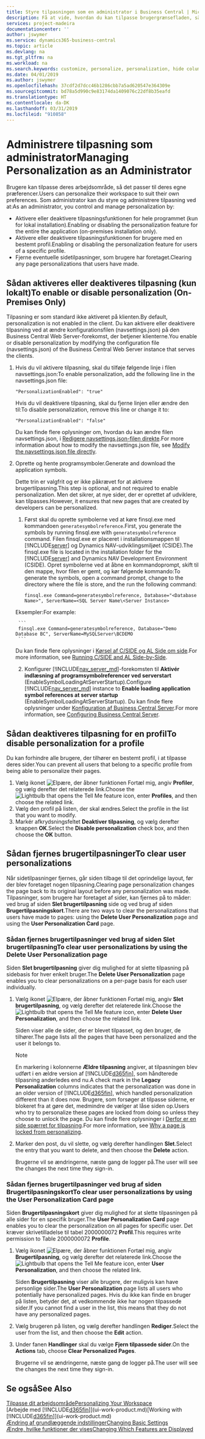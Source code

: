 ```yaml
---
title: Styre tilpasningen som en administrator i Business Central | Microsoft Docs
description: Få at vide, hvordan du kan tilpasse brugergrænsefladen, så den passer til din måde at arbejde på.
services: project-madeira
documentationcenter: ''
author: jswymer
ms.service: dynamics365-business-central
ms.topic: article
ms.devlang: na
ms.tgt_pltfrm: na
ms.workload: na
ms.search.keywords: customize, personalize, personalization, hide columns, remove fields, move fields
ms.date: 04/01/2019
ms.author: jswymer
ms.openlocfilehash: 37cdf2d7dcc46b1286cbb7a5ad620547e364309e
ms.sourcegitcommit: bd78a5d990c9e83174da1409076c22df8b35eafd
ms.translationtype: HT
ms.contentlocale: da-DK
ms.lasthandoff: 03/31/2019
ms.locfileid: "910858"
---
```

# <a name="managing-personalization-as-an-administrator"></a><span data-ttu-id="f4ffd-103">Administrere tilpasning som administrator</span><span class="sxs-lookup"><span data-stu-id="f4ffd-103">Managing Personalization as an Administrator</span></span>

<span data-ttu-id="f4ffd-104"> Brugere kan tilpasse deres arbejdsområde, så det passer til deres egne præferencer.</span><span class="sxs-lookup"><span data-stu-id="f4ffd-104">Users can personalize their workspace to suit their own preferences.</span></span> <span data-ttu-id="f4ffd-105">Som administrator kan du styre og administrere tilpasning ved at:</span><span class="sxs-lookup"><span data-stu-id="f4ffd-105">As an administrator, you control and manage personalization by:</span></span>

-   <span data-ttu-id="f4ffd-106">Aktivere eller deaktivere tilpasningsfunktionen for hele programmet (kun for lokal installation).</span><span class="sxs-lookup"><span data-stu-id="f4ffd-106">Enabling or disabling the personalization feature for the entire the application (on-premises installation only).</span></span>
-   <span data-ttu-id="f4ffd-107">Aktivere eller deaktivere tilpasningsfunktionen for brugere med en bestemt profil.</span><span class="sxs-lookup"><span data-stu-id="f4ffd-107">Enabling or disabling the personalization feature for users of a specific profile.</span></span>
-   <span data-ttu-id="f4ffd-108">Fjerne eventuelle sidetilpasninger, som brugere har foretaget.</span><span class="sxs-lookup"><span data-stu-id="f4ffd-108">Clearing any page personalizations that users have made.</span></span>

## <a name="EnablePersonalization"></a><span data-ttu-id="f4ffd-109">Sådan aktiveres eller deaktiveres tilpasning (kun lokalt)</span><span class="sxs-lookup"><span data-stu-id="f4ffd-109">To enable or disable personalization (On-Premises Only)</span></span>

<span data-ttu-id="f4ffd-110">Tilpasning er som standard ikke aktiveret på klienten.</span><span class="sxs-lookup"><span data-stu-id="f4ffd-110">By default, personalization is not enabled in the client.</span></span> <span data-ttu-id="f4ffd-111">Du kan aktivere eller deaktivere tilpasning ved at ændre konfigurationsfilen (navsettings.json) på den Business Central Web Server-forekomst, der betjener klienterne.</span><span class="sxs-lookup"><span data-stu-id="f4ffd-111">You enable or disable personalization by modifying the configuration file (navsettings.json) of the Business Central Web Server instance that serves the clients.</span></span>

1. <span data-ttu-id="f4ffd-112">Hvis du vil aktivere tilpasning, skal du tilføje følgende linje i filen navsettings.json:</span><span class="sxs-lookup"><span data-stu-id="f4ffd-112">To enable personalization, add the following line in the navsettings.json file:</span></span>

    ```
    "PersonalizationEnabled": "true"
    ```

    <span data-ttu-id="f4ffd-113">Hvis du vil deaktivere tilpasning, skal du fjerne linjen eller ændre den til:</span><span class="sxs-lookup"><span data-stu-id="f4ffd-113">To disable personalization, remove this line or change it to:</span></span>

    ```
    "PersonalizationEnabled": "false"
    ```

    <span data-ttu-id="f4ffd-114">Du kan finde flere oplysninger om, hvordan du kan ændre filen navsettings.json, i [Redigere navsettings.json-filen direkte](https://docs.microsoft.com/en-us/dynamics365/business-central/dev-itpro/administration/configure-web-server?branch=master#Settings).</span><span class="sxs-lookup"><span data-stu-id="f4ffd-114">For more information about how to modify the navsettings.json file, see [Modify the navsettings.json file directly](https://docs.microsoft.com/en-us/dynamics365/business-central/dev-itpro/administration/configure-web-server?branch=master#Settings).</span></span>

2. <span data-ttu-id="f4ffd-115">Oprette og hente programsymboler.</span><span class="sxs-lookup"><span data-stu-id="f4ffd-115">Generate and download the application symbols.</span></span>

    <span data-ttu-id="f4ffd-116">Dette trin er valgfrit og er ikke påkrævet for at aktivere brugertilpasning.</span><span class="sxs-lookup"><span data-stu-id="f4ffd-116">This step is optional, and not required to enable personalization.</span></span> <span data-ttu-id="f4ffd-117">Men det sikrer, at nye sider, der er oprettet af udviklere, kan tilpasses.</span><span class="sxs-lookup"><span data-stu-id="f4ffd-117">However, it ensures that new pages that are created by developers can be personalized.</span></span>

    1. <span data-ttu-id="f4ffd-118">Først skal du oprette symbolerne ved at køre finsql.exe med kommandoen `generatesymbolreference`.</span><span class="sxs-lookup"><span data-stu-id="f4ffd-118">First, you generate the symbols by running finsql.exe with `generatesymbolreference` command.</span></span> <span data-ttu-id="f4ffd-119">Filen finsql.exe er placeret i installationsmappen til [!INCLUDE[server](includes/server.md)] og Dynamics NAV-udviklingsmiljøet (CSIDE).</span><span class="sxs-lookup"><span data-stu-id="f4ffd-119">The finsql.exe file is located in the installation folder for the [!INCLUDE[server](includes/server.md)] and Dynamics NAV Development Environment (CSIDE).</span></span> <span data-ttu-id="f4ffd-120">Opret symbolerne ved at åbne en kommandoprompt, skift til den mappe, hvor filen er gemt, og kør følgende kommando:</span><span class="sxs-lookup"><span data-stu-id="f4ffd-120">To generate the symbols, open a command prompt, change to the directory where the file is store, and the run the following command:</span></span>

        ```
        finsql.exe Command=generatesymbolreference, Database="<Database Name>", ServerName=<SQL Server Name\<Server Instance>
        ```
    <span data-ttu-id="f4ffd-121">Eksempler:</span><span class="sxs-lookup"><span data-stu-id="f4ffd-121">For example:</span></span>

        ```
        finsql.exe Command=generatesymbolreference, Database="Demo Database BC", ServerName=MySQLServer\BCDEMO
        ```

    <span data-ttu-id="f4ffd-122">Du kan finde flere oplysninger i [Kørsel af C/SIDE og AL Side om side](https://docs.microsoft.com/en-us/dynamics365/business-central/dev-itpro/developer/devenv-running-cside-and-al-side-by-side).</span><span class="sxs-lookup"><span data-stu-id="f4ffd-122">For more information, see [Running C/SIDE and AL Side-by-Side](https://docs.microsoft.com/en-us/dynamics365/business-central/dev-itpro/developer/devenv-running-cside-and-al-side-by-side).</span></span>

    2. <span data-ttu-id="f4ffd-123">Konfigurer [!INCLUDE[nav_server_md](includes/nav_server_md.md)]-forekomsten til **Aktivér indlæsning af programsymbolreferencer ved serverstart** (EnableSymbolLoadingAtServerStartup).</span><span class="sxs-lookup"><span data-stu-id="f4ffd-123">Configure [!INCLUDE[nav_server_md](includes/nav_server_md.md)] instance to **Enable loading application symbol references at server startup** (EnableSymbolLoadingAtServerStartup).</span></span> <span data-ttu-id="f4ffd-124">Du kan finde flere oplysninger under [Konfiguration af Business Central Server](https://docs.microsoft.com/en-us/dynamics365/business-central/dev-itpro/administration/configure-server-instance#development-settings).</span><span class="sxs-lookup"><span data-stu-id="f4ffd-124">For more information, see [Configuring Business Central Server](https://docs.microsoft.com/en-us/dynamics365/business-central/dev-itpro/administration/configure-server-instance#development-settings).</span></span>

## <a name="to-disable-personalization-for-a-profile"></a><span data-ttu-id="f4ffd-125">Sådan deaktiveres tilpasning for en profil</span><span class="sxs-lookup"><span data-stu-id="f4ffd-125">To disable personalization for a profile</span></span>

<span data-ttu-id="f4ffd-126">Du kan forhindre alle brugere, der tilhører en bestemt profil, i at tilpasse deres sider.</span><span class="sxs-lookup"><span data-stu-id="f4ffd-126">You can prevent all users that belong to a specific profile from being able to personalize their pages.</span></span>

1. <span data-ttu-id="f4ffd-127">Vælg ikonet ![Elpære, der åbner funktionen Fortæl mig](media/ui-search/search_small.png "Fortæl mig, hvad du vil foretage dig"), angiv **Profiler**, og vælg derefter det relaterede link.</span><span class="sxs-lookup"><span data-stu-id="f4ffd-127">Choose the ![Lightbulb that opens the Tell Me feature](media/ui-search/search_small.png "Tell me what you want to do") icon, enter **Profiles**, and then choose the related link.</span></span>
2. <span data-ttu-id="f4ffd-128">Vælg den profil på listen, der skal ændres.</span><span class="sxs-lookup"><span data-stu-id="f4ffd-128">Select the profile in the list that you want to modify.</span></span>
3. <span data-ttu-id="f4ffd-129">Markér afkrydsningsfeltet **Deaktiver tilpasning**, og vælg derefter knappen **OK**.</span><span class="sxs-lookup"><span data-stu-id="f4ffd-129">Select the **Disable personalization** check box, and then choose the **OK** button.</span></span>

## <a name="to-clear-user-personalizations"></a><span data-ttu-id="f4ffd-130">Sådan fjernes brugertilpasninger</span><span class="sxs-lookup"><span data-stu-id="f4ffd-130">To clear user personalizations</span></span>

<span data-ttu-id="f4ffd-131">Når sidetilpasninger fjernes, går siden tilbage til det oprindelige layout, før der blev foretaget nogen tilpasning.</span><span class="sxs-lookup"><span data-stu-id="f4ffd-131">Clearing page personalization changes the page back to its original layout before any personalization was made.</span></span> <span data-ttu-id="f4ffd-132">Tilpasninger, som brugere har foretaget af sider, kan fjernes på to måder: ved brug af siden **Slet brugertilpasning** side og ved brug af siden **Brugertilpasningskort**.</span><span class="sxs-lookup"><span data-stu-id="f4ffd-132">There are two ways to clear the personalizations that users have made to pages: using the **Delete User Personalization** page and using the **User Personalization Card** page.</span></span>

### <a name="to-clear-user-personalizations-by-using-the-delete-user-personalization-page"></a><span data-ttu-id="f4ffd-133">Sådan fjernes brugertilpasninger ved brug af siden Slet brugertilpasning</span><span class="sxs-lookup"><span data-stu-id="f4ffd-133">To clear user personalizations by using the Delete User Personalization page</span></span>

<span data-ttu-id="f4ffd-134">Siden **Slet brugertilpasning** giver dig mulighed for at slette tilpasning på sidebasis for hver enkelt bruger.</span><span class="sxs-lookup"><span data-stu-id="f4ffd-134">The **Delete User Personalization** page enables you to clear personalizations on a per-page basis for each user individually.</span></span>

1. <span data-ttu-id="f4ffd-135">Vælg ikonet ![Elpære, der åbner funktionen Fortæl mig](media/ui-search/search_small.png "Fortæl mig, hvad du vil foretage dig"), angiv **Slet brugertilpasning**, og vælg derefter det relaterede link.</span><span class="sxs-lookup"><span data-stu-id="f4ffd-135">Choose the ![Lightbulb that opens the Tell Me feature](media/ui-search/search_small.png "Tell me what you want to do") icon, enter **Delete User Personalization**, and then choose the related link.</span></span>

    <span data-ttu-id="f4ffd-136">Siden viser alle de sider, der er blevet tilpasset, og den bruger, de tilhører.</span><span class="sxs-lookup"><span data-stu-id="f4ffd-136">The page lists all the pages that have been personalized and the user it belongs to.</span></span>

    >[!NOTE]
    > <span data-ttu-id="f4ffd-137">En markering i kolonnerne **Ældre tilpasning** angiver, at tilpasningen blev udført i en ældre version af [!INCLUDE[d365fin](includes/d365fin_md.md)], som håndterede tilpasning anderledes end nu.</span><span class="sxs-lookup"><span data-stu-id="f4ffd-137">A check mark in the **Legacy Personalization** columns indicates that the personalization was done in an older version of [!INCLUDE[d365fin](includes/d365fin_md.md)], which handled personalization different than it does now.</span></span> <span data-ttu-id="f4ffd-138">Brugere, som forsøger at tilpasse siderne, er blokeret fra at gøre det, medmindre de vælger at låse siden op.</span><span class="sxs-lookup"><span data-stu-id="f4ffd-138">Users who try to personalize these pages are locked from doing so unless they choose to unlock the page.</span></span> <span data-ttu-id="f4ffd-139">Du kan finde flere oplysninger i [Derfor er en side spærret for tilpasning](ui-personalization-locked.md).</span><span class="sxs-lookup"><span data-stu-id="f4ffd-139">For more information, see [Why a page is locked from personalizing](ui-personalization-locked.md).</span></span>

2. <span data-ttu-id="f4ffd-140">Marker den post, du vil slette, og vælg derefter handlingen **Slet**.</span><span class="sxs-lookup"><span data-stu-id="f4ffd-140">Select the entry that you want to delete, and then choose the **Delete** action.</span></span>

    <span data-ttu-id="f4ffd-141">Brugerne vil se ændringerne, næste gang de logger på.</span><span class="sxs-lookup"><span data-stu-id="f4ffd-141">The user will see the changes the next time they sign-in.</span></span>

### <a name="to-clear-user-personalizations-by-using-the-user-personalization-card-page"></a><span data-ttu-id="f4ffd-142">Sådan fjernes brugertilpasninger ved brug af siden Brugertilpasningskort</span><span class="sxs-lookup"><span data-stu-id="f4ffd-142">To clear user personalizations by using the User Personalization Card page</span></span>

<span data-ttu-id="f4ffd-143">Siden **Brugertilpasningskort** giver dig mulighed for at slette tilpasningen på alle sider for en specifik bruger.</span><span class="sxs-lookup"><span data-stu-id="f4ffd-143">The **User Personalization Card** page enables you to clear the personalization on all pages for specific user.</span></span> <span data-ttu-id="f4ffd-144">Det kræver skrivetilladelse til tabel 2000000072 **Profil**.</span><span class="sxs-lookup"><span data-stu-id="f4ffd-144">This requires write permission to Table 2000000072 **Profile**.</span></span>

1. <span data-ttu-id="f4ffd-145">Vælg ikonet ![Elpære, der åbner funktionen Fortæl mig](media/ui-search/search_small.png "Fortæl mig, hvad du vil foretage dig"), angiv **Brugertilpasning**, og vælg derefter det relaterede link.</span><span class="sxs-lookup"><span data-stu-id="f4ffd-145">Choose the ![Lightbulb that opens the Tell Me feature](media/ui-search/search_small.png "Tell me what you want to do") icon, enter **User Personalization**, and then choose the related link.</span></span>

    <span data-ttu-id="f4ffd-146">Siden **Brugertilpasning** viser alle brugere, der muligvis kan have personlige sider.</span><span class="sxs-lookup"><span data-stu-id="f4ffd-146">The **User Personalization** page lists all users who potentially have personalized pages.</span></span> <span data-ttu-id="f4ffd-147">Hvis du ikke kan finde en bruger på listen, betyder det, at vedkommende ikke har nogen tilpassede sider.</span><span class="sxs-lookup"><span data-stu-id="f4ffd-147">If you cannot find a user in the list, this means that they do not have any personalized pages.</span></span>

2. <span data-ttu-id="f4ffd-148">Vælg brugeren på listen, og vælg derefter handlingen **Rediger**.</span><span class="sxs-lookup"><span data-stu-id="f4ffd-148">Select the user from the list, and then choose the **Edit** action.</span></span>

3. <span data-ttu-id="f4ffd-149">Under fanen **Handlinger** skal du vælge **Fjern tilpassede sider**.</span><span class="sxs-lookup"><span data-stu-id="f4ffd-149">On the **Actions** tab, choose **Clear Personalized Pages**.</span></span>

    <span data-ttu-id="f4ffd-150">Brugerne vil se ændringerne, næste gang de logger på.</span><span class="sxs-lookup"><span data-stu-id="f4ffd-150">The user will see the changes the next time they sign-in.</span></span>

## <a name="see-also"></a><span data-ttu-id="f4ffd-151">Se også</span><span class="sxs-lookup"><span data-stu-id="f4ffd-151">See Also</span></span>
[<span data-ttu-id="f4ffd-152">Tilpasse dit arbejdsområde</span><span class="sxs-lookup"><span data-stu-id="f4ffd-152">Personalizing Your Workspace</span></span>](ui-personalization-user.md)  
<span data-ttu-id="f4ffd-153">[Arbejde med [!INCLUDE[d365fin](includes/d365fin_md.md)]](ui-work-product.md)</span><span class="sxs-lookup"><span data-stu-id="f4ffd-153">[Working with [!INCLUDE[d365fin](includes/d365fin_md.md)]](ui-work-product.md)</span></span>  
[<span data-ttu-id="f4ffd-154">Ændring af grundlæggende indstillinger</span><span class="sxs-lookup"><span data-stu-id="f4ffd-154">Changing Basic Settings</span></span>](ui-change-basic-settings.md)  
[<span data-ttu-id="f4ffd-155">Ændre, hvilke funktioner der vises</span><span class="sxs-lookup"><span data-stu-id="f4ffd-155">Changing Which Features are Displayed</span></span>](ui-experiences.md)  
